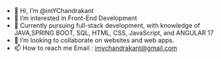 - 👋 Hi, I’m @imYChandrakant
- 👀 I’m interested in Front-End Development
- 🌱 Currently pursuing full-stack development, with knowledge of JAVA,SPRING BOOT, SQL, HTML, CSS, JavaScript, and ANGULAR 17
- 💞️ I’m looking to collaborate on websites and web apps.
- 📫 How to reach me Email : imychandrakant@gmail.com

<!---
imYChandrakant/imYChandrakant is a ✨ special ✨ repository because its `README.md` (this file) appears on your GitHub profile.
You can click the Preview link to take a look at your changes.
--->
